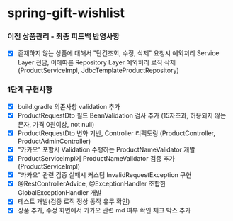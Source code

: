 # spring-gift-wishlist

### 이전 상품관리 - 최종 피드백 반영사항
-[x] 존재하지 않는 상품에 대해서 "단건조회, 수정, 삭제" 요청시 예외처리 Service Layer 전담, 이에따른 Repository Layer 예외처리 로직 삭제(ProductServiceImpl, JdbcTemplateProductRepository)

### 1단계 구현사항

-[x] build.gradle 의존사항 validation 추가
-[x] ProductRequestDto 필드 BeanValidation 검사 추가 (15자초과, 허용되지 않는 문자, 가격 0원이상, not null)
-[x] ProductRequestDto 변화 기반, Controller 리팩토링 (ProductController, ProductAdminController)
-[x] "카카오" 포함시 Validation 수행하는 ProductNameValidator 개발
-[x] ProductServiceImpl에 ProductNameValidator 검증 추가 (ProductServiceImpl)
-[x] "카카오" 관련 검증 실패시 커스텀 InvalidRequestException 구현
-[x] @RestControllerAdvice, @ExceptionHandler 조합한 GlobalExceptionHandler 개발
-[x] 테스트 개발(검증 로직 정상 동작 유무 확인)
-[x] 상품 추가, 수정 화면에서 카카오 관련 md 여부 확인 체크 박스 추가 
